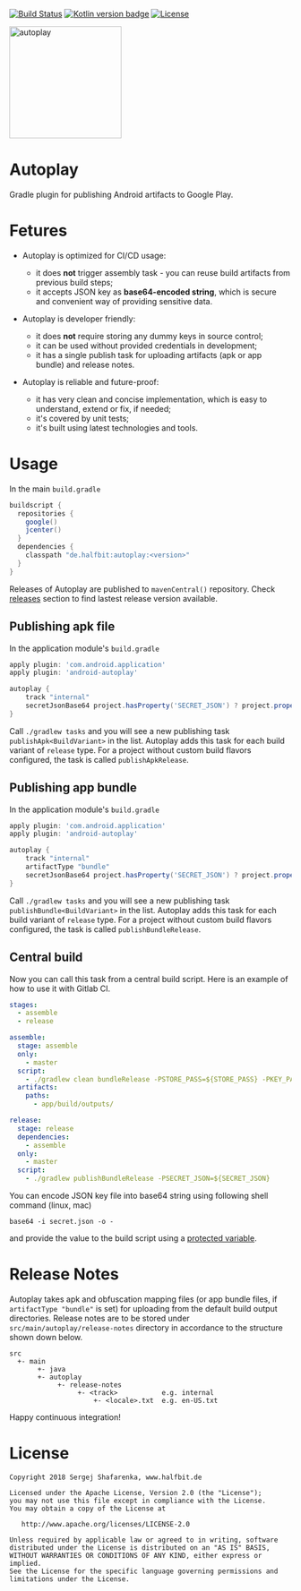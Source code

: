 [![Build Status](https://travis-ci.org/beworker/autoplay.svg?branch=master)](https://travis-ci.org/beworker/autoplay)
[![Kotlin version badge](https://img.shields.io/badge/kotlin-1.2.71-blue.svg)](http://kotlinlang.org/)
[![License](https://img.shields.io/badge/License-Apache%202.0-blue.svg)](http://www.apache.org/licenses/LICENSE-2.0)

<img src="https://github.com/beworker/autoplay/blob/master/publishing/autoplay-logo.png" alt="autoplay" width=200 />

# Autoplay
Gradle plugin for publishing Android artifacts to Google Play.

# Fetures

- Autoplay is optimized for CI/CD usage:
  - it does **not** trigger assembly task - you can reuse build artifacts from previous build steps;
  - it accepts JSON key as **base64-encoded string**, which is secure and convenient way of providing sensitive data.
  
- Autoplay is developer friendly:
  - it does **not** require storing any dummy keys in source control;
  - it can be used without provided credentials in development;
  - it has a single publish task for uploading artifacts (apk or app bundle) and release notes.
  
- Autoplay is reliable and future-proof:
  - it has very clean and concise implementation, which is easy to understand, extend or fix, if needed;
  - it's covered by unit tests;
  - it's built using latest technologies and tools.
 
# Usage

In the main `build.gradle`

```gradle
buildscript {
  repositories {
    google()
    jcenter()  
  }
  dependencies {
    classpath "de.halfbit:autoplay:<version>"
  }
}
```

Releases of Autoplay are published to `mavenCentral()` repository. Check [releases](https://github.com/beworker/autoplay/releases) section to find lastest release version available.

## Publishing apk file

In the application module's `build.gradle`

```gradle
apply plugin: 'com.android.application'
apply plugin: 'android-autoplay'

autoplay {
    track "internal"
    secretJsonBase64 project.hasProperty('SECRET_JSON') ? project.property('SECRET_JSON') : ''
}
```

Call `./gradlew tasks` and you will see a new publishing task `publishApk<BuildVariant>` in the list. Autoplay adds this task for each build variant of `release` type. For a project without custom build flavors configured, the task is called `publishApkRelease`.

## Publishing app bundle

In the application module's `build.gradle`

```gradle
apply plugin: 'com.android.application'
apply plugin: 'android-autoplay'

autoplay {
    track "internal"
    artifactType "bundle"
    secretJsonBase64 project.hasProperty('SECRET_JSON') ? project.property('SECRET_JSON') : ''
}
```

Call `./gradlew tasks` and you will see a new publishing task `publishBundle<BuildVariant>` in the list. Autoplay adds this task for each build variant of `release` type. For a project without custom build flavors configured, the task is called `publishBundleRelease`.

## Central build

Now you can call this task from a central build script. Here is an example of how to use it with Gitlab CI.

```yml
stages:
  - assemble
  - release

assemble:
  stage: assemble
  only:
    - master
  script:
    - ./gradlew clean bundleRelease -PSTORE_PASS=${STORE_PASS} -PKEY_PASS=${KEY_PASS}
  artifacts:
    paths:
      - app/build/outputs/

release:
  stage: release
  dependencies:
    - assemble
  only:
    - master
  script:
    - ./gradlew publishBundleRelease -PSECRET_JSON=${SECRET_JSON}
```

You can encode JSON key file into base64 string using following shell command (linux, mac)

```shell
base64 -i secret.json -o -
```

and provide the value to the build script using a [protected variable](https://docs.gitlab.com/ee/ci/variables/#variables).

# Release Notes

Autoplay takes apk and obfuscation mapping files (or app bundle files, if `artifactType "bundle"` is set) for uploading from the default build output directories. Release notes are to be stored under `src/main/autoplay/release-notes` directory in accordance to the structure shown down below.

```
src
  +- main
       +- java
       +- autoplay
            +- release-notes
                 +- <track>           e.g. internal
                     +- <locale>.txt  e.g. en-US.txt
```

Happy continuous integration!

# License
```
Copyright 2018 Sergej Shafarenka, www.halfbit.de

Licensed under the Apache License, Version 2.0 (the "License");
you may not use this file except in compliance with the License.
You may obtain a copy of the License at

   http://www.apache.org/licenses/LICENSE-2.0

Unless required by applicable law or agreed to in writing, software
distributed under the License is distributed on an "AS IS" BASIS,
WITHOUT WARRANTIES OR CONDITIONS OF ANY KIND, either express or implied.
See the License for the specific language governing permissions and
limitations under the License.
```
